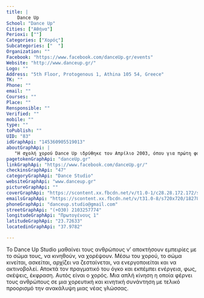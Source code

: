 ```yaml
---
title: |
    Dance Up
School: "Dance Up"
Cities: ["Αθήνα"]
Perioxi: [""]
Categories: ["Χορός"]
Subcategories: ["  "]
Organization: ""
Facebook: "https://www.facebook.com/danceUp.gr/events"
Website: "http://www.danceup.gr/"
Logo: ""
Address: "5th Floor, Protogenous 1, Athina 105 54, Greece"
TK: ""
Phone: ""
email: ""
Courses: ""
Place: ""
Rensponsible: ""
Verified: ""
mobile: ""
type: ""
toPublish: ""
UID: "83"
idGraphApi: "145360905519013"
aboutGraphApi: | 
   "Η σχολή χορού Dance Up ιδρύθηκε τον Απρίλιο 2003, όπου για πρώτη φορά εισήγαγε στην Ελλάδα το Body Balance, μάθημα που γυμνάζει μέσω του χορού."
pagetokenGraphApi: "danceUp.gr"
linkGraphApi: "https://www.facebook.com/danceUp.gr/"
checkinsGraphApi: "47"
categoryGraphApi: "Dance Studio"
websiteGraphApi: "www.danceup.gr"
pictureGraphApi: ""
coverGraphApi: "https://scontent.xx.fbcdn.net/v/t1.0-1/c28.28.172.172/s50x50/602946_484449261610174_526158074_n.jpg?oh=f1d6b31fba73f19065ac4c80da513f0b&amp;oe=5B083627"
emailsGraphApi: "https://scontent.xx.fbcdn.net/v/t31.0-8/s720x720/18278250_1332732070115218_1319073906198449973_o.jpg?oh=fa115497bf8d637b0ae3abcf50e1b3a1&amp;oe=5B450337"
phoneGraphApi: "danceup.studio@gmail.com"
streetGraphApi: "(+Ο30) 2103257774"
longitudeGraphApi: "Πρωτογένους 1"
latitudeGraphApi: "23.72633"
locatedinGraphApi: "37.9782"

---
```


Το Dance Up Studio μαθαίνει τους ανθρώπους ν’ αποκτήσουν εμπειρίες με το σώμα τους, να κινηθούν, να χορέψουν. Μέσω του χορού, το σώμα κινείται, ασκείται, αρχίζει να ζεσταίνεται, να ενεργοποιείται και να ακτινοβολεί. Αποκτά τον πραγματικό του όγκο και εκπέμπει ενέργεια, φως, σκέψεις, έκφραση. Αυτός είναι ο χορός. Μια απλή κίνηση η οποία φέρνει τους ανθρώπους σε μια χορευτική και κινητική συνάντηση με τελικό προορισμό την ανακάλυψη μιας νέας γλώσσας.

